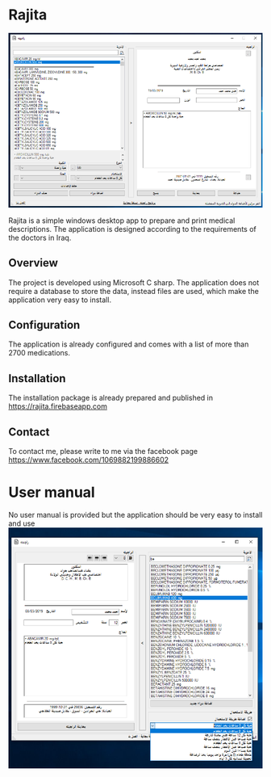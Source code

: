 # Rajita

![ScreenShot](https://raw.githubusercontent.com/sahibammar/rajita/master/img/snapshot0.png)

Rajita is a simple windows desktop app to prepare and print medical descriptions. The application is designed according to the requirements of the doctors in Iraq.

## Overview
The project is developed using Microsoft C sharp. The application does not require a database to store the data, instead files are used, which make the application very easy to install.

## Configuration
The application is already configured and comes with a list of more than 2700 medications. 

## Installation 
The installation package is already prepared and published in https://rajita.firebaseapp.com

## Contact
To contact me, please write to me via the facebook page https://www.facebook.com/1069882199886602

# User manual
No user manual is provided but the application should be very easy to install and use
![ScreenShot](https://raw.githubusercontent.com/sahibammar/rajita/master/img/snapshot1.png)
